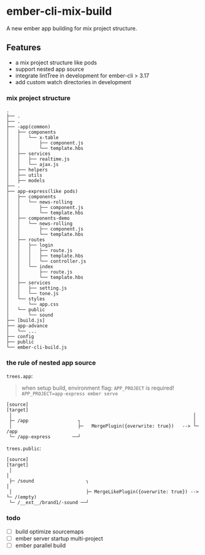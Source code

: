 # ember-cli-mix-build

A new ember app building for mix project structure.


## Features

- a mix project structure like pods
- support nested app source
- integrate lintTree in development for ember-cli > 3.17
- add custom watch directories in development

### mix project structure

```
.
├── .
├── .
├── -app(common)
│   ├── components
│   │   └── x-table
│   │       ├── component.js
│   │       └── template.hbs
│   ├── services
│   │   ├── realtime.js
│   │   └── ajax.js
│   ├── helpers
│   ├── utils
│   ├── models
├── .
├── app-express(like pods)
│   ├── components
│   │   └── news-rolling
│   │       ├── component.js
│   │       └── template.hbs
│   ├── components-demo
│   │   └── news-rolling
│   │       ├── component.js
│   │       └── template.hbs
│   ├── routes
│   │   ├── login
│   │   │   ├── route.js
│   │   │   ├── template.hbs
│   │   │   └── controller.js
│   │   └── index
│   │       ├── route.js
│   │       └── template.hbs
│   ├── services
│   │   ├── setting.js
│   │   └── tone.js
│   └── styles
│       └── app.css
│   └── public
│       └── sound
├── [build.js]
├── app-advance
│   └── ...
├── config
├── public
└── ember-cli-build.js
```


### the rule of nested app source

`trees.app`:

> when setup build,  environment flag: `APP_PROJECT` is required!
> `APP_PROJECT=app-express ember serve`

```
[source]                                                           [target]
 │                                                                  │
 ├─ /app                  ┐                                         │
 │                        ├─   MergePlugin({overwrite: true})   --> └─ /app
 └─ /app-express        ──┘

```

`trees.public`:

```
[source]                                                              [target]
 │                                                                     │
 ├─ /sound                   ┐                                         │
 │                           ├─ MergeLikePlugin({overwrite: true}) --> └─ /(empty)
 └─ /__ext__/brand1/-sound ──┘
```

### todo

- [ ] build optimize sourcemaps
- [ ] ember server startup multi-project
- [ ] ember parallel build
